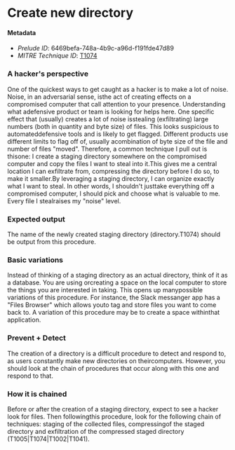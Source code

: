 
# Create new directory

#### Metadata

- *Prelude ID*: 6469befa-748a-4b9c-a96d-f191fde47d89
- *MITRE Technique ID*: [T1074](https://attack.mitre.org/techniques/T1074/)

### A hacker's perspective

One of the quickest ways to get caught as a hacker is to make a lot of noise. Noise, in an adversarial sense, isthe act of creating effects on a compromised computer that call attention to your presence. Understanding what adefensive product or team is looking for helps here. One specific effect that (usually) creates a lot of noise isstealing (exfiltrating) large numbers (both in quantity and byte size) of files. This looks suspicious to automateddefensive tools and is likely to get flagged. Different products use different limits to flag off of, usually acombination of byte size of the file and number of files "moved". Therefore, a common technique I pull out is thisone: I create a staging directory somewhere on the compromised computer and copy the files I want to steal into it.This gives me a central location I can exfiltrate from, compressing the directory before I do so, to make it smaller.By leveraging a staging directory, I can organize exactly what I want to steal. In other words, I shouldn't justtake everything off a compromised computer, I should pick and choose what is valuable to me. Every file I stealraises my "noise" level.

### Expected output

The name of the newly created staging directory (directory.T1074) should be output from this procedure.

### Basic variations

Instead of thinking of a staging directory as an actual directory, think of it as a database. You are using orcreating a space on the local computer to store the things you are interested in taking. This opens up manypossible variations of this procedure. For instance, the Slack messanger app has a "Files Browser" which allows youto tag and store files you want to come back to. A variation of this procedure may be to create a space withinthat application.

### Prevent + Detect

The creation of a directory is a difficult procedure to detect and respond to, as users constantly make new directories on theircomputers. However, you should look at the chain of procedures that occur along with this one and respond to that.

### How it is chained

Before or after the creation of a staging directory, expect to see a hacker look for files. Then followingthis procedure, look for the following chain of techniques: staging of the collected files, compressingof the staged directory and exfiltration of the compressed staged directory (T1005|T1074|T1002|T1041).
